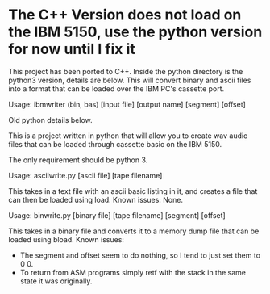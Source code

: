 # The C++ Version does not load on the IBM 5150, use the python version for now until I fix it

This project has been ported to C++. Inside the python directory is the python3 version, details are below.
This will convert binary and ascii files into a format that can be loaded over the IBM PC's cassette port.

Usage:
ibmwriter (bin, bas) [input file] [output name] [segment] [offset]

Old python details below.

This is a project written in python that will allow you to create wav audio files that can be loaded through cassette basic on the IBM 5150.

The only requirement should be python 3.

Usage:
asciiwrite.py [ascii file] [tape filename]

This takes in a text file with an ascii basic listing in it, and creates a file that can then be loaded using load.
Known issues:
None.

Usage:
binwrite.py [binary file] [tape filename] [segment] [offset]

This takes in a binary file and converts it to a memory dump file that can be loaded using bload.
Known issues:
* The segment and offset seem to do nothing, so I tend to just set them to 0 0.
* To return from ASM programs simply retf with the stack in the same state it was originally.
